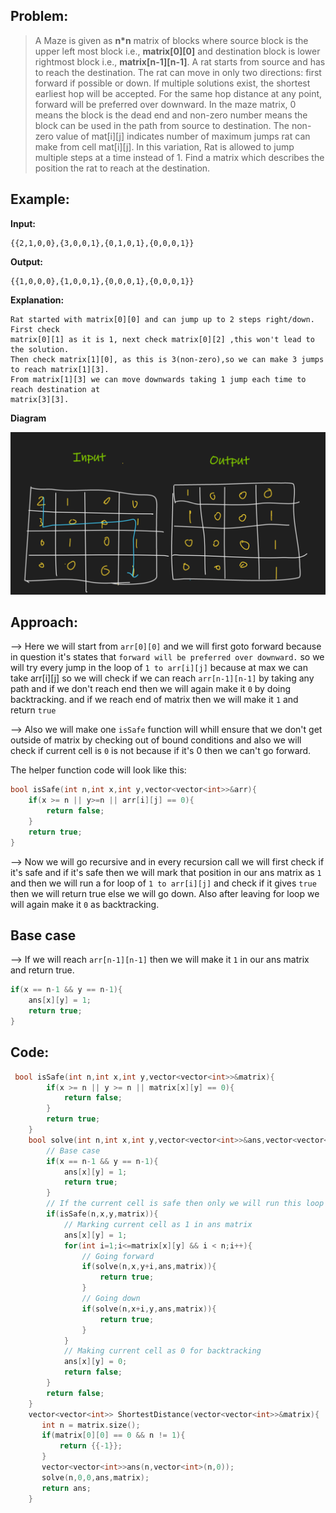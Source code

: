 ## Problem:

> A Maze is given as **n\*n** matrix of blocks where source block is the upper left most block i.e., **matrix[0][0]** and destination block is lower rightmost block i.e., **matrix[n-1][n-1]**. A rat starts from source and has to reach the destination. The rat can move in only two directions: first forward if possible or down. If multiple solutions exist, the shortest earliest hop will be accepted. For the same hop distance at any point, forward will be preferred over downward. In the maze matrix, 0 means the block is the dead end and non-zero number means the block can be used in the path from source to destination. The non-zero value of mat[i][j] indicates number of maximum jumps rat can make from cell mat[i][j]. In this variation, Rat is allowed to jump multiple steps at a time instead of 1. Find a matrix which describes the position the rat to reach at the destination.

## Example:

**Input:**

```
{{2,1,0,0},{3,0,0,1},{0,1,0,1},{0,0,0,1}}
```

**Output:**

```
{{1,0,0,0},{1,0,0,1},{0,0,0,1},{0,0,0,1}}
```

**Explanation:**

```
Rat started with matrix[0][0] and can jump up to 2 steps right/down. First check
matrix[0][1] as it is 1, next check matrix[0][2] ,this won't lead to the solution.
Then check matrix[1][0], as this is 3(non-zero),so we can make 3 jumps to reach matrix[1][3].
From matrix[1][3] we can move downwards taking 1 jump each time to reach destination at
matrix[3][3].
```

**Diagram**

![](../GFG/Attachments/Pasted%20image%2020220602140622.png)

## Approach:

--> Here we will start from `arr[0][0]` and we will first goto forward because in question it's states that `forward will be preferred over downward.` so we will try every jump in the loop of `1 to arr[i][j]` because at max we can take arr[i][j] so we will check if we can reach `arr[n-1][n-1]` by taking any path and if we don't reach end then we will again make it `0` by doing backtracking. and if we reach end of matrix then we will make it `1` and return `true`

--> Also we will make one `isSafe` function will whill ensure that we don't get outside of matrix by checking out of bound conditions and also we will check if current cell is `0` is not because if it's 0 then we can't go forward.

The helper function code will look like this:

```cpp
bool isSafe(int n,int x,int y,vector<vector<int>>&arr){
	if(x >= n || y>=n || arr[i][j] == 0){
		return false;
	}
	return true;
}
```

--> Now we will go recursive and in every recursion call we will first check if it's safe and if it's safe then we will mark that position in our ans matrix as `1` and then we will run a for loop of `1 to arr[i][j]` and check if it gives `true` then we will return true else we will go down.
Also after leaving for loop we will again make it `0` as backtracking.

## Base case

--> If we will reach `arr[n-1][n-1]` then we will make it `1` in our ans matrix and return true.

```cpp
if(x == n-1 && y == n-1){
	ans[x][y] = 1;
	return true;
}
```

## Code:

```cpp
 bool isSafe(int n,int x,int y,vector<vector<int>>&matrix){
        if(x >= n || y >= n || matrix[x][y] == 0){
            return false;
        }
        return true;
    }
    bool solve(int n,int x,int y,vector<vector<int>>&ans,vector<vector<int>>&matrix){
        // Base case
        if(x == n-1 && y == n-1){
            ans[x][y] = 1;
            return true;
        }
		// If the current cell is safe then only we will run this loop
        if(isSafe(n,x,y,matrix)){
			// Marking current cell as 1 in ans matrix
            ans[x][y] = 1;
            for(int i=1;i<=matrix[x][y] && i < n;i++){
                // Going forward
                if(solve(n,x,y+i,ans,matrix)){
                    return true;
                }
                // Going down
                if(solve(n,x+i,y,ans,matrix)){
                    return true;
                }
            }
			// Making current cell as 0 for backtracking
            ans[x][y] = 0;
            return false;
        }
        return false;
    }
	vector<vector<int>> ShortestDistance(vector<vector<int>>&matrix){
	   int n = matrix.size();
	   if(matrix[0][0] == 0 && n != 1){
	       return {{-1}};
	   }
	   vector<vector<int>>ans(n,vector<int>(n,0));
	   solve(n,0,0,ans,matrix);
	   return ans;
	}
```
